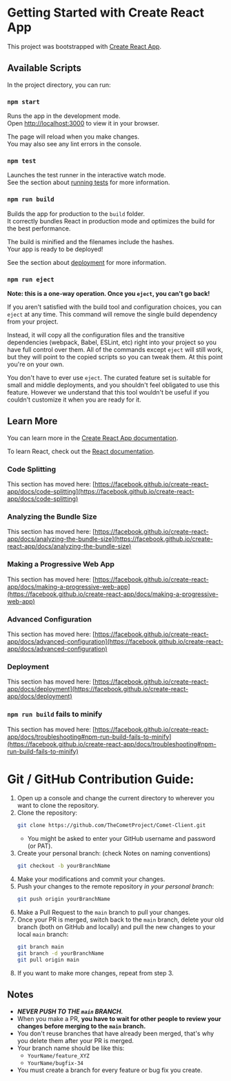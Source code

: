 # Getting Started with Create React App

This project was bootstrapped with [Create React App](https://github.com/facebook/create-react-app).

## Available Scripts

In the project directory, you can run:

### `npm start`

Runs the app in the development mode.\
Open [http://localhost:3000](http://localhost:3000) to view it in your browser.

The page will reload when you make changes.\
You may also see any lint errors in the console.

### `npm test`

Launches the test runner in the interactive watch mode.\
See the section about [running tests](https://facebook.github.io/create-react-app/docs/running-tests) for more information.

### `npm run build`

Builds the app for production to the `build` folder.\
It correctly bundles React in production mode and optimizes the build for the best performance.

The build is minified and the filenames include the hashes.\
Your app is ready to be deployed!

See the section about [deployment](https://facebook.github.io/create-react-app/docs/deployment) for more information.

### `npm run eject`

**Note: this is a one-way operation. Once you `eject`, you can't go back!**

If you aren't satisfied with the build tool and configuration choices, you can `eject` at any time. This command will remove the single build dependency from your project.

Instead, it will copy all the configuration files and the transitive dependencies (webpack, Babel, ESLint, etc) right into your project so you have full control over them. All of the commands except `eject` will still work, but they will point to the copied scripts so you can tweak them. At this point you're on your own.

You don't have to ever use `eject`. The curated feature set is suitable for small and middle deployments, and you shouldn't feel obligated to use this feature. However we understand that this tool wouldn't be useful if you couldn't customize it when you are ready for it.

## Learn More

You can learn more in the [Create React App documentation](https://facebook.github.io/create-react-app/docs/getting-started).

To learn React, check out the [React documentation](https://reactjs.org/).

### Code Splitting

This section has moved here: [https://facebook.github.io/create-react-app/docs/code-splitting](https://facebook.github.io/create-react-app/docs/code-splitting)

### Analyzing the Bundle Size

This section has moved here: [https://facebook.github.io/create-react-app/docs/analyzing-the-bundle-size](https://facebook.github.io/create-react-app/docs/analyzing-the-bundle-size)

### Making a Progressive Web App

This section has moved here: [https://facebook.github.io/create-react-app/docs/making-a-progressive-web-app](https://facebook.github.io/create-react-app/docs/making-a-progressive-web-app)

### Advanced Configuration

This section has moved here: [https://facebook.github.io/create-react-app/docs/advanced-configuration](https://facebook.github.io/create-react-app/docs/advanced-configuration)

### Deployment

This section has moved here: [https://facebook.github.io/create-react-app/docs/deployment](https://facebook.github.io/create-react-app/docs/deployment)

### `npm run build` fails to minify

This section has moved here: [https://facebook.github.io/create-react-app/docs/troubleshooting#npm-run-build-fails-to-minify](https://facebook.github.io/create-react-app/docs/troubleshooting#npm-run-build-fails-to-minify)

# Git / GitHub Contribution Guide:
1. Open up a console and change the current directory to wherever you want to clone the repository.
2. Clone the repository:
    ```sh
    git clone https://github.com/TheCometProject/Comet-Client.git
    ```
    - You might be asked to enter your GitHub username and password (or PAT).
3. Create your personal branch: (check Notes on naming conventions)
    ```sh
    git checkout -b yourBranchName
    ```
3. Make your modifications and commit your changes.
4. Push your changes to the remote repository *in your personal branch*: 
    ```sh
    git push origin yourBranchName
    ```
5. Make a Pull Request to the `main` branch to pull your changes.
6. Once your PR is merged, switch back to the `main` branch, delete your old branch (both on GitHub and locally) and pull the new changes to your local `main` branch:
    ```sh
    git branch main
    git branch -d yourBranchName
    git pull origin main
    ```
7. If you want to make more changes, repeat from step 3.


## Notes
- ***NEVER PUSH TO THE `main` BRANCH.***
- When you make a PR, **you have to wait for other people to review your changes before merging to the `main` branch.**
- You don't reuse branches that have already been merged, that's why you delete them after your PR is merged.
- Your branch name should be like this: 
    - `YourName/feature_XYZ`
    - `YourName/bugfix-34`
- You must create a branch for every feature or bug fix you create.